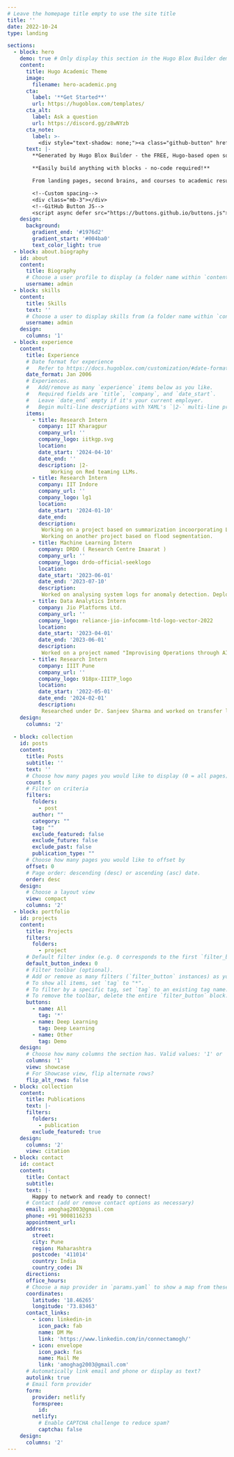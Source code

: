 ```yaml
---
# Leave the homepage title empty to use the site title
title: ''
date: 2022-10-24
type: landing

sections:
  - block: hero
    demo: true # Only display this section in the Hugo Blox Builder demo site
    content:
      title: Hugo Academic Theme
      image:
        filename: hero-academic.png
      cta:
        label: '**Get Started**'
        url: https://hugoblox.com/templates/
      cta_alt:
        label: Ask a question
        url: https://discord.gg/z8wNYzb
      cta_note:
        label: >-
          <div style="text-shadow: none;"><a class="github-button" href="https://github.com/HugoBlox/hugo-blox-builder" data-icon="octicon-star" data-size="large" data-show-count="true" aria-label="Star">Star Hugo Blox Builder</a></div><div style="text-shadow: none;"><a class="github-button" href="https://github.com/HugoBlox/theme-academic-cv" data-icon="octicon-star" data-size="large" data-show-count="true" aria-label="Star">Star the Academic template</a></div>
      text: |-
        **Generated by Hugo Blox Builder - the FREE, Hugo-based open source website builder trusted by 500,000+ sites.**

        **Easily build anything with blocks - no-code required!**

        From landing pages, second brains, and courses to academic resumés, conferences, and tech blogs.

        <!--Custom spacing-->
        <div class="mb-3"></div>
        <!--GitHub Button JS-->
        <script async defer src="https://buttons.github.io/buttons.js"></script>
    design:
      background:
        gradient_end: '#1976d2'
        gradient_start: '#004ba0'
        text_color_light: true
  - block: about.biography
    id: about
    content:
      title: Biography
      # Choose a user profile to display (a folder name within `content/authors/`)
      username: admin
  - block: skills
    content:
      title: Skills
      text: ''
      # Choose a user to display skills from (a folder name within `content/authors/`)
      username: admin
    design:
      columns: '1'
  - block: experience
    content:
      title: Experience
      # Date format for experience
      #   Refer to https://docs.hugoblox.com/customization/#date-format
      date_format: Jan 2006
      # Experiences.
      #   Add/remove as many `experience` items below as you like.
      #   Required fields are `title`, `company`, and `date_start`.
      #   Leave `date_end` empty if it's your current employer.
      #   Begin multi-line descriptions with YAML's `|2-` multi-line prefix.
      items:
        - title: Research Intern
          company: IIT Kharagpur
          company_url: ''
          company_logo: iitkgp.svg
          location: 
          date_start: '2024-04-10'
          date_end: ''
          description: |2-
              Working on Red teaming LLMs.
        - title: Research Intern
          company: IIT Indore
          company_url: ''
          company_logo: lg1
          location: 
          date_start: '2024-01-10'
          date_end:
          description:
           Working on a project based on summarization incoorporating LLMs and novel methods.
           Working on another project based on flood segmentation.
        - title: Machine Learning Intern
          company: DRDO ( Research Centre Imaarat )
          company_url: ''
          company_logo: drdo-official-seeklogo
          location: 
          date_start: '2023-06-01'
          date_end: '2023-07-10'
          description:
           Worked on analysing system logs for anomaly detection. Deployed machine learning algorithms to filter out about 50 anomalies from a set of more than 80,000 logs. Developed web application for showcasing the project.
        - title: Data Analytics Intern
          company: Jio Platforms Ltd.
          company_url: ''
          company_logo: reliance-jio-infocomm-ltd-logo-vector-2022
          location: 
          date_start: '2023-04-01'
          date_end: '2023-06-01'
          description:
           Worked on a project named "Improvising Operations through AI". It involved optimization using rule based algorithms. Developed a web application which further served as a prototype.
        - title: Research Intern
          company: IIIT Pune
          company_url: ''
          company_logo: 918px-IIITP_logo
          location: 
          date_start: '2022-05-01'
          date_end: '2024-02-01'
          description:
           Researched under Dr. Sanjeev Sharma and worked on transfer learning and object detection. Mentored 3 juniors in the same domains and implemented several research papers.
    design:
      columns: '2'
  
  - block: collection
    id: posts
    content:
      title: Posts
      subtitle: ''
      text: ''
      # Choose how many pages you would like to display (0 = all pages)
      count: 5
      # Filter on criteria
      filters:
        folders:
          - post
        author: ""
        category: ""
        tag: ""
        exclude_featured: false
        exclude_future: false
        exclude_past: false
        publication_type: ""
      # Choose how many pages you would like to offset by
      offset: 0
      # Page order: descending (desc) or ascending (asc) date.
      order: desc
    design:
      # Choose a layout view
      view: compact
      columns: '2'
  - block: portfolio
    id: projects
    content:
      title: Projects
      filters:
        folders:
          - project
      # Default filter index (e.g. 0 corresponds to the first `filter_button` instance below).
      default_button_index: 0
      # Filter toolbar (optional).
      # Add or remove as many filters (`filter_button` instances) as you like.
      # To show all items, set `tag` to "*".
      # To filter by a specific tag, set `tag` to an existing tag name.
      # To remove the toolbar, delete the entire `filter_button` block.
      buttons:
        - name: All
          tag: '*'
        - name: Deep Learning
          tag: Deep Learning
        - name: Other
          tag: Demo
    design:
      # Choose how many columns the section has. Valid values: '1' or '2'.
      columns: '1'
      view: showcase
      # For Showcase view, flip alternate rows?
      flip_alt_rows: false
  - block: collection
    content:
      title: Publications
      text: |-
      filters:
        folders:
          - publication
        exclude_featured: true
    design:
      columns: '2'
      view: citation
  - block: contact
    id: contact
    content:
      title: Contact
      subtitle:
      text: |-
        Happy to network and ready to connect!
      # Contact (add or remove contact options as necessary)
      email: amoghag2003@gmail.com
      phone: +91 9008116233
      appointment_url: 
      address:
        street: 
        city: Pune
        region: Maharashtra
        postcode: '411014'
        country: India
        country_code: IN
      directions:
      office_hours:
      # Choose a map provider in `params.yaml` to show a map from these coordinates
      coordinates:
        latitude: '18.46265'
        longitude: '73.83463'  
      contact_links:
        - icon: linkedin-in
          icon_pack: fab
          name: DM Me
          link: 'https://www.linkedin.com/in/connectamogh/'
        - icon: envelope
          icon_pack: fas
          name: Mail Me
          link: 'amoghag2003@gmail.com'
      # Automatically link email and phone or display as text?
      autolink: true
      # Email form provider
      form:
        provider: netlify
        formspree:
          id:
        netlify:
          # Enable CAPTCHA challenge to reduce spam?
          captcha: false
    design:
      columns: '2'
---
```

